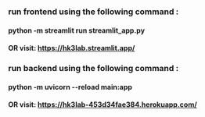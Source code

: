 ### run frontend using the following command : 
#### python -m streamlit run streamlit_app.py
#### OR visit: https://hk3lab.streamlit.app/

### run backend using the following command : 
#### python -m uvicorn --reload main:app
#### OR visit: https://hk3lab-453d34fae384.herokuapp.com/
